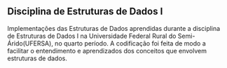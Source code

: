 ## Disciplina de Estruturas de Dados I
Implementações das Estruturas de Dados aprendidas durante a disciplina de Estruturas de Dados I na Universidade Federal Rural do Semi-Árido(UFERSA), no quarto período. A codificação foi feita de modo a facilitar o entendimento e aprendizados dos conceitos que envolvem estruturas de dados.

